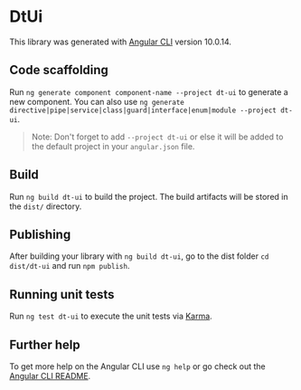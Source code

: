 # DtUi

This library was generated with [Angular CLI](https://github.com/angular/angular-cli) version 10.0.14.

## Code scaffolding

Run `ng generate component component-name --project dt-ui` to generate a new component. You can also use `ng generate directive|pipe|service|class|guard|interface|enum|module --project dt-ui`.
> Note: Don't forget to add `--project dt-ui` or else it will be added to the default project in your `angular.json` file. 

## Build

Run `ng build dt-ui` to build the project. The build artifacts will be stored in the `dist/` directory.

## Publishing

After building your library with `ng build dt-ui`, go to the dist folder `cd dist/dt-ui` and run `npm publish`.

## Running unit tests

Run `ng test dt-ui` to execute the unit tests via [Karma](https://karma-runner.github.io).

## Further help

To get more help on the Angular CLI use `ng help` or go check out the [Angular CLI README](https://github.com/angular/angular-cli/blob/master/README.md).
